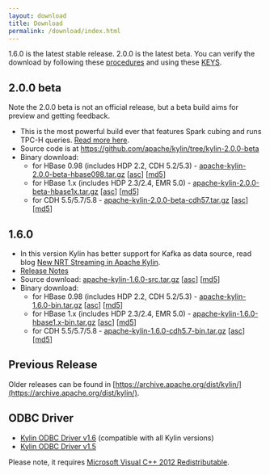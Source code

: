 ```yaml
---
layout: download
title: Download
permalink: /download/index.html
---
```


1.6.0 is the latest stable release. 2.0.0 is the latest beta.
You can verify the download by following these [procedures](https://www.apache.org/info/verification.html) and using these [KEYS](http://kylin.apache.org/KEYS).

## 2.0.0 beta

Note the 2.0.0 beta is not an official release, but a beta build aims for preview and getting feedback.

- This is the most powerful build ever that features Spark cubing and runs TPC-H queries. [Read more here](/blog/2017/02/25/v2.0.0-beta-ready/).
- Source code is at https://github.com/apache/kylin/tree/kylin-2.0.0-beta
- Binary download:
  - for HBase 0.98 (includes HDP 2.2, CDH 5.2/5.3) - [apache-kylin-2.0.0-beta-hbase098.tar.gz](https://dist.apache.org/repos/dist/dev/kylin/apache-kylin-2.0.0-beta/apache-kylin-2.0.0-beta-hbase098.tar.gz)  \[[asc](https://dist.apache.org/repos/dist/dev/kylin/apache-kylin-2.0.0-beta/apache-kylin-2.0.0-beta-hbase098.tar.gz.asc)\] \[[md5](https://dist.apache.org/repos/dist/dev/kylin/apache-kylin-2.0.0-beta/apache-kylin-2.0.0-beta-hbase098.tar.gz.md5)\]
  - for HBase 1.x (includes HDP 2.3/2.4, EMR 5.0) - [apache-kylin-2.0.0-beta-hbase1x.tar.gz](https://dist.apache.org/repos/dist/dev/kylin/apache-kylin-2.0.0-beta/apache-kylin-2.0.0-beta-hbase1x.tar.gz) \[[asc](https://dist.apache.org/repos/dist/dev/kylin/apache-kylin-2.0.0-beta/apache-kylin-2.0.0-beta-hbase1x.tar.gz.asc)\] \[[md5](https://dist.apache.org/repos/dist/dev/kylin/apache-kylin-2.0.0-beta/apache-kylin-2.0.0-beta-hbase1x.tar.gz.md5)\]
  - for CDH 5.5/5.7/5.8 - [apache-kylin-2.0.0-beta-cdh57.tar.gz](https://dist.apache.org/repos/dist/dev/kylin/apache-kylin-2.0.0-beta/apache-kylin-2.0.0-beta-cdh57.tar.gz) \[[asc](https://dist.apache.org/repos/dist/dev/kylin/apache-kylin-2.0.0-beta/apache-kylin-2.0.0-beta-cdh57.tar.gz.asc)\] \[[md5](https://dist.apache.org/repos/dist/dev/kylin/apache-kylin-2.0.0-beta/apache-kylin-2.0.0-beta-cdh57.tar.gz.md5)\]

## 1.6.0

* In this version Kylin has better support for Kafka as data source, read blog [New NRT Streaming in Apache Kylin](/blog/2016/10/18/new-nrt-streaming/).
* [Release Notes](/docs16/release_notes.html)
* Source download: [apache-kylin-1.6.0-src.tar.gz](http://www.apache.org/dyn/closer.cgi/kylin/apache-kylin-1.6.0/apache-kylin-1.6.0-src.tar.gz) \[[asc](https://dist.apache.org/repos/dist/release/kylin/apache-kylin-1.6.0/apache-kylin-1.6.0-src.tar.gz.asc)\] \[[md5](https://dist.apache.org/repos/dist/release/kylin/apache-kylin-1.6.0/apache-kylin-1.6.0-src.tar.gz.md5)\]
* Binary download:
  * for HBase 0.98 (includes HDP 2.2, CDH 5.2/5.3) - [apache-kylin-1.6.0-bin.tar.gz](http://www.apache.org/dyn/closer.cgi/kylin/apache-kylin-1.6.0/apache-kylin-1.6.0-bin.tar.gz)  \[[asc](https://dist.apache.org/repos/dist/release/kylin/apache-kylin-1.6.0/apache-kylin-1.6.0-bin.tar.gz.asc)\] \[[md5](https://dist.apache.org/repos/dist/release/kylin/apache-kylin-1.6.0/apache-kylin-1.6.0-bin.tar.gz.md5)\]
  * for HBase 1.x (includes HDP 2.3/2.4, EMR 5.0) - [apache-kylin-1.6.0-hbase1.x-bin.tar.gz](http://www.apache.org/dyn/closer.cgi/kylin/apache-kylin-1.6.0/apache-kylin-1.6.0-hbase1.x-bin.tar.gz) \[[asc](https://dist.apache.org/repos/dist/release/kylin/apache-kylin-1.6.0/apache-kylin-1.6.0-hbase1.x-bin.tar.gz.asc)\] \[[md5](https://dist.apache.org/repos/dist/release/kylin/apache-kylin-1.6.0/apache-kylin-1.6.0-hbase1.x-bin.tar.gz.md5)\]
  * for CDH 5.5/5.7/5.8 - [apache-kylin-1.6.0-cdh5.7-bin.tar.gz](http://www.apache.org/dyn/closer.cgi/kylin/apache-kylin-1.6.0/apache-kylin-1.6.0-cdh5.7-bin.tar.gz) \[[asc](https://dist.apache.org/repos/dist/release/kylin/apache-kylin-1.6.0/apache-kylin-1.6.0-cdh5.7-bin.tar.gz.asc)\] \[[md5](https://dist.apache.org/repos/dist/release/kylin/apache-kylin-1.6.0/apache-kylin-1.6.0-cdh5.7-bin.tar.gz.md5)\]


## Previous Release

Older releases can be found in [https://archive.apache.org/dist/kylin/](https://archive.apache.org/dist/kylin/).

## ODBC Driver

* [Kylin ODBC Driver v1.6](http://kylin.apache.org/download/KylinODBCDriver-1.6.zip) (compatible with all Kylin versions)
* [Kylin ODBC Driver v1.5](http://kylin.apache.org/download/KylinODBCDriver-1.5.zip)

Please note, it requires [Microsoft Visual C++ 2012 Redistributable](http://www.microsoft.com/en-us/download/details.aspx?id=30679). 

